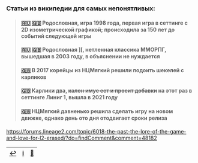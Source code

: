 ### Статьи из википедии для самых непонятливых:
> #### [🇷🇺](https://ru.wikipedia.org/wiki/Lineage_(компьютерная_игра)) [🇬🇧](https://en.wikipedia.org/wiki/Lineage_(video_game)) Родословная, игра 1998 года, первая игра в сеттинге с 2D изометрической графикой; происходила за 150 лет до событий следующей игры
> 
> #### [🇷🇺](https://ru.wikipedia.org/wiki/Lineage_II) [🇬🇧](https://en.wikipedia.org/wiki/Lineage_II) Родословная ][, нетленная классика ММОРПГ, вышедшая в 2003 году, в объяснении не нуждается
> 
> #### [🇬🇧](https://en.wikipedia.org/wiki/Lineage_2:_Revolution) В 2017 корейцы из НЦМягкий решили подоить шекелей с карликов
> 
> #### [🇬🇧](https://en.wikipedia.org/wiki/Lineage_W) Карлики два, ~~калон имус ест и просит добавки~~ на этот раз в сеттинге Линиг 1, вышла в 2021 году
> 
> #### [🇬🇧](https://en.wikipedia.org/wiki/Project_TL) НЦМягкий давненько решила сделать игру на новом движке, однако день ото дня отодвигает сроки релиза

https://forums.lineage2.com/topic/6018-the-past-the-lore-of-the-game-and-love-for-l2-erased/?do=findComment&comment=48182

|[↩️](header.md)|[ℹ️](info.md)|[🔮](arts.md)|
|:---:|:---:|:---:|
